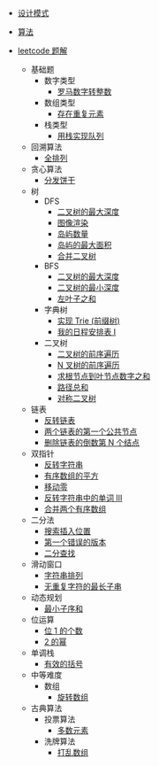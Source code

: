 - [设计模式](/magic-code/design-patterns)

- [算法](/magic-code/algorithm)

- [leetcode 题解](/magic-code/leetcode)

  - 基础题
    - 数字类型
      - [罗马数字转整数](/magic-code/leetcode/romanToInt.md)
    - 数组类型
      - [存在重复元素](/magic-code/leetcode/contains-duplicate.md)
    - 栈类型
      - [用栈实现队列](/magic-code/leetcode/queue-using-stacks.md)
  - 回溯算法
    - [全排列](/magic-code/leetcode/permutations.md)
  - 贪心算法
    - [分发饼干](/magic-code/leetcode/assign-cookies.md)
  - 树
    - DFS
      - [二叉树的最大深度](/magic-code/leetcode/tree-maxDepth-dfs.md)
      - [图像渲染](/magic-code/leetcode/flood-fill.md)
      - [岛屿数量](/magic-code/leetcode/num-of-lands.md)
      - [岛屿的最大面积](/magic-code/leetcode/max-area-of-island.md)
      - [合并二叉树](/magic-code/leetcode/merge-two-binary-trees.md)
    - BFS
      - [二叉树的最大深度](/magic-code/leetcode/tree-maxDepth-bfs.md)
      - [二叉树的最小深度](/magic-code/leetcode/tree-minDepth.md)
      - [左叶子之和](/magic-code/leetcode/sum-of-left-leaves.md)
    - 字典树
      - [实现 Trie (前缀树)](/magic-code/leetcode/trie.md)
      - [我的日程安排表 I](/magic-code/leetcode/my-calendar-1.md)
    - 二叉树
      - [二叉树的前序遍历](/magic-code/leetcode/tree-preorder-traversal.md)
      - [N 叉树的前序遍历](/magic-code/leetcode/n-tree-preorder-traversal.md)
      - [求根节点到叶节点数字之和](/magic-code/leetcode/sum-root-to-leaf-number.md)
      - [路径总和](/magic-code/leetcode/path-sum.md)
      - [对称二叉树](/magic-code/leetcode/symmetric-tree.md)
  - 链表
    - [反转链表](/magic-code/leetcode/reverse-list.md)
    - [两个链表的第一个公共节点](/magic-code/leetcode/get-intersection-node.md)
    - [删除链表的倒数第 N 个结点](/magic-code/leetcode/remove-nth-from-end.md)
  - 双指针
    - [反转字符串](/magic-code/leetcode/reverse-string.md)
    - [有序数组的平方](/magic-code/leetcode/squares-of-a-sorted-array.md)
    - [移动零](/magic-code/leetcode/move-zeroes.md)
    - [反转字符串中的单词 III](/magic-code/leetcode/reverse-words-in-a-string-iii.md)
    - [合并两个有序数组](/magic-code/leetcode/merge-sorted-array.md)
  - 二分法
    - [搜索插入位置](/magic-code/leetcode/search-insert.md)
    - [第一个错误的版本](/magic-code/leetcode/first-wrong-version.md)
    - [二分查找](/magic-code/leetcode/binary-search.md)
  - 滑动窗口
    - [字符串排列](/magic-code/leetcode/permutation-in-string.md)
    - [无重复字符的最长子串](/magic-code/leetcode/no-repeat-char.md)
  - 动态规划
    - [最小子序和](/magic-code/leetcode/maximum-subarray.md)
  - 位运算
    - [位 1 的个数](/magic-code/leetcode/hamming-weight.md)
    - [2 的幂](/magic-code/leetcode/power-of-two.md)
  - 单调栈
    - [有效的括号](/magic-code/leetcode/valid-parentheses.md)
  - 中等难度
    - 数组
      - [旋转数组](/magic-code/leetcode/rotate-array.md)
  - 古典算法
    - 投票算法
      - [多数元素](/magic-code/leetcode/marjority-element.md)
    - 洗牌算法
      - [打乱数组](/magic-code/leetcode/shuffle-nums.md)
